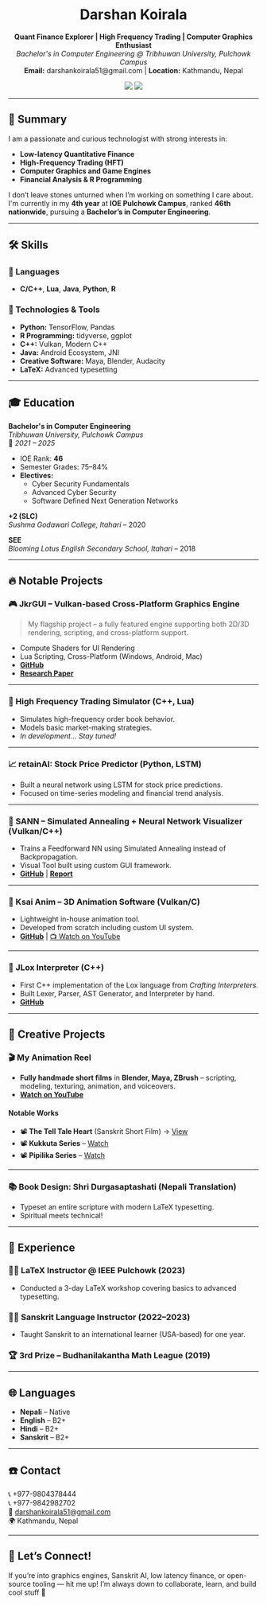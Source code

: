 <h1 align="center">Darshan Koirala</h1>
<p align="center">
  <strong>Quant Finance Explorer | High Frequency Trading | Computer Graphics Enthusiast</strong><br>
  <em>Bachelor's in Computer Engineering @ Tribhuwan University, Pulchowk Campus</em><br>
  <strong>Email:</strong> darshankoirala51@gmail.com | <strong>Location:</strong> Kathmandu, Nepal  
</p>

<p align="center">
  <a href="https://github.com/theanimatorspal"><img src="https://img.shields.io/badge/Github-theanimatorspal-black?style=flat&logo=github" /></a>
  <a href="https://youtube.com/koiralasanskrit"><img src="https://img.shields.io/badge/Youtube-KoiralaSanskrit-red?style=flat&logo=youtube" /></a>
</p>

---

## 🧠 Summary

I am a passionate and curious technologist with strong interests in:
- **Low-latency Quantitative Finance**
- **High-Frequency Trading (HFT)**
- **Computer Graphics and Game Engines**
- **Financial Analysis & R Programming**

I don’t leave stones unturned when I’m working on something I care about. I'm currently in my **4th year** at **IOE Pulchowk Campus**, ranked **46th nationwide**, pursuing a **Bachelor’s in Computer Engineering**.

---

## 🛠️ Skills

### 💬 Languages
- **C/C++**, **Lua**, **Java**, **Python**, **R**

### 🧰 Technologies & Tools
- **Python:** TensorFlow, Pandas
- **R Programming:** tidyverse, ggplot
- **C++:** Vulkan, Modern C++
- **Java:** Android Ecosystem, JNI
- **Creative Software:** Maya, Blender, Audacity
- **LaTeX:** Advanced typesetting

---

## 🎓 Education

**Bachelor's in Computer Engineering**  
*Tribhuwan University, Pulchowk Campus*  
📅 *2021 – 2025*  
- IOE Rank: **46**
- Semester Grades: 75–84%
- **Electives:**  
  - Cyber Security Fundamentals  
  - Advanced Cyber Security  
  - Software Defined Next Generation Networks

**+2 (SLC)**  
*Sushma Godawari College, Itahari* – 2020

**SEE**  
*Blooming Lotus English Secondary School, Itahari* – 2018

---

## 🔥 Notable Projects

### 🎮 JkrGUI – Vulkan-based Cross-Platform Graphics Engine
> My flagship project – a fully featured engine supporting both 2D/3D rendering, scripting, and cross-platform support.
- Compute Shaders for UI Rendering
- Lua Scripting, Cross-Platform (Windows, Android, Mac)
- **[GitHub](https://github.com/theanimatorspal/jkrgui)**  
- **[Research Paper](https://www.researchgate.net/publication/380632983_Application_of_Compute_Shaders_and_Viability_of_Hybrid_Mode_for_UI_Rendering)**

---

### 🧠 High Frequency Trading Simulator (C++, Lua)
- Simulates high-frequency order book behavior.
- Models basic market-making strategies.
- *In development... Stay tuned!*

---

### 📈 retainAI: Stock Price Predictor (Python, LSTM)
- Built a neural network using LSTM for stock price predictions.
- Focused on time-series modeling and financial trend analysis.

---

### 🧊 SANN – Simulated Annealing + Neural Network Visualizer (Vulkan/C++)
- Trains a Feedforward NN using Simulated Annealing instead of Backpropagation.
- Visual Tool built using custom GUI framework.
- **[GitHub](https://github.com/theanimatorspal/SANN)** | **[Report](https://www.researchgate.net/publication/380632886_Application_of_Simulated_Annealing_for_Training_Feed_Forward_Neural_Networks)**

---

### 🎥 Ksai Anim – 3D Animation Software (Vulkan/C)
- Lightweight in-house animation tool.
- Developed from scratch including custom UI system.
- **[GitHub](https://github.com/theanimatorspal/ksai_anim)** | [📺 Watch on YouTube](https://www.youtube.com/watch?v=CUaXP6BmwVE)

---

### 🧪 JLox Interpreter (C++)
- First C++ implementation of the Lox language from *Crafting Interpreters*.
- Built Lexer, Parser, AST Generator, and Interpreter by hand.
- **[GitHub](https://github.com/theanimatorspal/JLoxInCpp)**

---

## 🎨 Creative Projects

### 🎬 My Animation Reel
- **Fully handmade short films** in **Blender, Maya, ZBrush** – scripting, modeling, texturing, animation, and voiceovers.
- **[Watch on YouTube](https://youtu.be/6fLBsLer_oA)**

#### Notable Works
- 📽️ **The Tell Tale Heart** (Sanskrit Short Film) → [View](https://www.instagram.com/reel/Cpjph5Vo15l/)
- 📽️ **Kukkuta Series** – [Watch](https://youtu.be/Zypaw2MjV1w?list=PLBiLHNU_1jTfpwHE6VGjacnz8tS99toG2)
- 📽️ **Pipilika Series** – [Watch](https://youtu.be/1BJII1Z6WzU?list=PLBiLHNU_1jTdH2S45GhKDhvyZanUSIECJ)

---

### 📚 Book Design: Shri Durgasaptashati (Nepali Translation)
- Typeset an entire scripture with modern LaTeX typesetting.
- Spiritual meets technical!

---

## 🎤 Experience

### 👨‍🏫 LaTeX Instructor @ IEEE Pulchowk (2023)
- Conducted a 3-day LaTeX workshop covering basics to advanced typesetting.

### 🧘‍♂️ Sanskrit Language Instructor (2022–2023)
- Taught Sanskrit to an international learner (USA-based) for one year.

### 🏆 3rd Prize – Budhanilakantha Math League (2019)

---

## 🌐 Languages

- **Nepali** – Native  
- **English** – B2+  
- **Hindi** – B2+  
- **Sanskrit** – B2+  

---

## ☎️ Contact

📞 +977-9804378444  
📞 +977-9842982702  
📧 [darshankoirala51@gmail.com](mailto:darshankoirala51@gmail.com)  
🌍 Kathmandu, Nepal  

---

## 🙌 Let’s Connect!

If you’re into graphics engines, Sanskrit AI, low latency finance, or open-source tooling — hit me up! I’m always down to collaborate, learn, and build cool stuff 🤝

